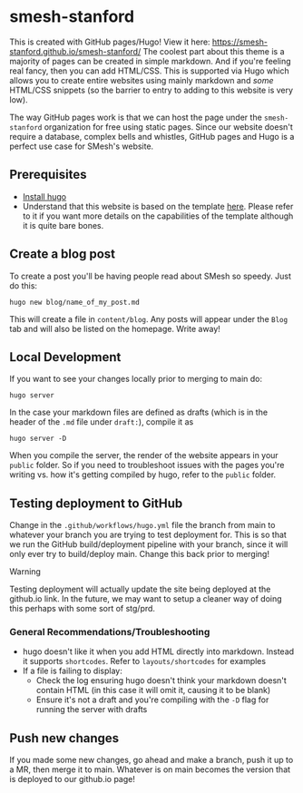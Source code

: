 # smesh-stanford
This is created with GitHub pages/Hugo! View it here: https://smesh-stanford.github.io/smesh-stanford/
The coolest part about this theme is a majority of pages can be created in simple markdown. And if you're feeling real fancy, then you can add HTML/CSS. This is supported via Hugo which allows you to create entire websites using mainly markdown and *some* HTML/CSS snippets (so the barrier to entry to adding to this website is very low).

The way GitHub pages work is that we can host the page under the `smesh-stanford` organization for free using static pages. Since our website doesn't require a database, complex bells and whistles, GitHub pages and Hugo is a perfect use case for SMesh's website.

## Prerequisites
- [Install hugo](https://gohugo.io/installation/)
- Understand that this website is based on the template [here](https://github.com/iossefy/kaslaanka?tab=readme-ov-file). Please refer to it if you want more details on the capabilities of the template although it is quite bare bones.


## Create a blog post
To create a post you'll be having people read about SMesh so speedy. Just do this:
```
hugo new blog/name_of_my_post.md
```

This will create a file in `content/blog`. Any posts will appear under the `Blog` tab and will also be listed on the homepage. Write away!

## Local Development
If you want to see your changes locally prior to merging to main do:
```
hugo server
```

In the case your markdown files are defined as drafts (which is in the header of the `.md` file under `draft:`), compile it as
```
hugo server -D
```

When you compile the server, the render of the website appears in your `public` folder. So if you need to troubleshoot issues with the pages you're writing vs. how it's getting compiled by hugo, refer to the `public` folder.

## Testing deployment to GitHub
Change in the `.github/workflows/hugo.yml` file the branch from main to whatever your branch you are trying to test deployment for. This is so that we run the GitHub build/deployment pipeline with your branch, since it will only ever try to build/deploy main. Change this back prior to merging!

> [!WARNING]
> Testing deployment will actually update the site being deployed at the github.io link. In the future, we may want to setup a cleaner way of doing this perhaps with some sort of stg/prd.

### General Recommendations/Troubleshooting
- hugo doesn't like it when you add HTML directly into markdown. Instead it supports `shortcodes`. Refer to `layouts/shortcodes` for examples
- If a file is failing to display: 
    - Check the log ensuring hugo doesn't think your markdown doesn't contain HTML (in this case it will omit it, causing it to be blank)
    - Ensure it's not a draft and you're compiling with the `-D` flag for running the server with drafts
## Push new changes
If you made some new changes, go ahead and make a branch, push it up to a MR, then merge it to main. Whatever is on main becomes the version that is deployed to our github.io page!
